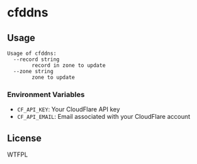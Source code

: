 # cfddns

## Usage

```
Usage of cfddns:
  --record string
    	record in zone to update
  --zone string
    	zone to update
```

### Environment Variables

- `CF_API_KEY`: Your CloudFlare API key
- `CF_API_EMAIL`: Email associated with your CloudFlare account

## License

WTFPL